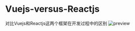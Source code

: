 # Vuejs-versus-Reactjs
对比Vuejs和Reactjs这两个框架在开发过程中的区别
![preview](https://cloud.githubusercontent.com/assets/13991287/21755604/696f182c-d651-11e6-8026-145a10a475d2.png)
